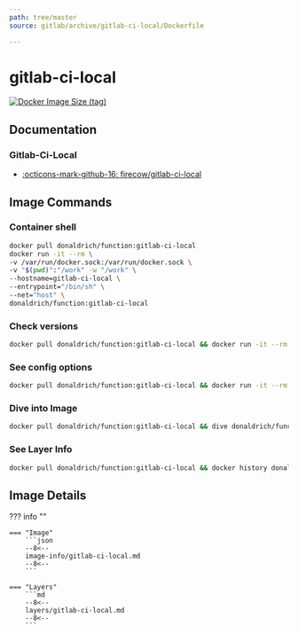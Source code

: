 ```yaml
---
path: tree/master
source: gitlab/archive/gitlab-ci-local/Dockerfile

---
```


# gitlab-ci-local

[![Docker Image Size (tag)](https://img.shields.io/docker/image-size/donaldrich/function/gitlab-ci-local?color=blue&label=donaldrich/function:gitlab-ci-local&logo=docker&style=flat-square)](https://hub.docker.com/r/donaldrich/function/gitlab-ci-local)

## Documentation

### Gitlab-Ci-Local

* [:octicons-mark-github-16: firecow/gitlab-ci-local](https://github.com/firecow/gitlab-ci-local)

## Image Commands

### Container shell

```sh
docker pull donaldrich/function:gitlab-ci-local
docker run -it --rm \
-v /var/run/docker.sock:/var/run/docker.sock \
-v "$(pwd)":"/work" -w "/work" \
--hostname=gitlab-ci-local \
--entrypoint="/bin/sh" \
--net="host" \
donaldrich/function:gitlab-ci-local
```

### Check versions

```sh
docker pull donaldrich/function:gitlab-ci-local && docker run -it --rm  donaldrich/function:gitlab-ci-local validate
```

### See config options

```sh
docker pull donaldrich/function:gitlab-ci-local && docker run -it --rm  donaldrich/function:gitlab-ci-local help
```

### Dive into Image

```sh
docker pull donaldrich/function:gitlab-ci-local && dive donaldrich/function:gitlab-ci-local
```

### See Layer Info

```sh
docker pull donaldrich/function:gitlab-ci-local && docker history donaldrich/function:gitlab-ci-local
```

## Image Details

??? info ""

    === "Image"
        ```json
        --8<--
        image-info/gitlab-ci-local.md
        --8<--
        ```

    === "Layers"
        ```md
        --8<--
        layers/gitlab-ci-local.md
        --8<--
        ```
